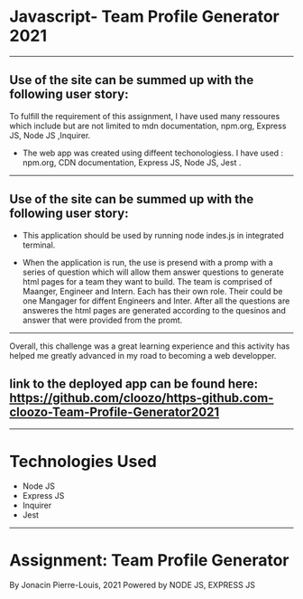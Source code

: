 
# Javascript- Team Profile Generator 2021
---
## Use of the site can be summed up with the following user story:

 To fulfill the requirement of this assignment, I have used many ressoures which include but are not limited to mdn documentation,
npm.org, Express JS, Node JS ,Inquirer.

*  The web app was created using diffeent techonologiess. I have used :
npm.org,  CDN documentation, Express JS, Node JS, Jest .

---

## Use of the site can be summed up with the following user story:


* This application should be used by running node indes.js in integrated terminal. 

* When the application is run, the use is  presend with a promp with a series of question which will allow them answer questions to generate html pages for a team they want to build. The team is comprised of Maanger, Engineer and Intern. Each has their own role. Their could be one Mangager for diffent Engineers and Inter. After all the questions are answeres the html pages are generated according to the quesinos and answer that were provided from the promt.



---
 Overall,  this challenge was a great learning experience and this activity has helped me greatly advanced in my road to becoming a web developper.

## link to the deployed app can be found here: https://github.com/cloozo/https-github.com-cloozo-Team-Profile-Generator2021



---
# Technologies Used

- Node JS
- Express JS
- Inquirer 
- Jest


---

# Assignment: Team Profile Generator

By Jonacin Pierre-Louis, 2021
Powered by NODE JS, EXPRESS JS
